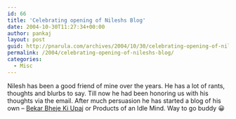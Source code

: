 ```yaml
---
id: 66
title: 'Celebrating opening of Nileshs Blog'
date: 2004-10-30T11:27:34+00:00
author: pankaj
layout: post
guid: http://pnarula.com/archives/2004/10/30/celebrating-opening-of-nileshs-blog/
permalink: /2004/celebrating-opening-of-nileshs-blog/
categories:
  - Misc
---
```

Nilesh has been a good friend of mine over the years. He has a lot of rants, thoughts and blurbs to say. Till now he had been honoring us with his thoughts via the email. After much persuasion he has started a blog of his own &#8211; <a href="http://bekar-bheje-ki-upaj.blogspot.com/" onclick="_gaq.push(['_trackEvent', 'outbound-article', 'http://bekar-bheje-ki-upaj.blogspot.com/', 'Bekar Bheje Ki Upaj']);" >Bekar Bheje Ki Upaj</a> or Products of an Idle Mind. Way to go buddy 😀